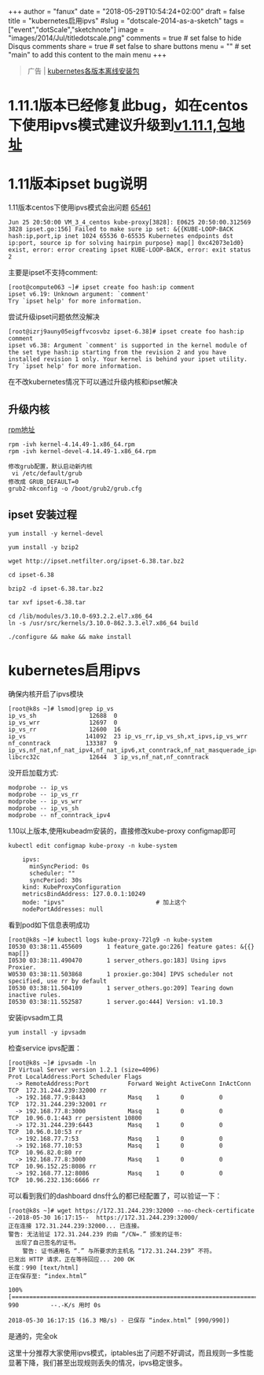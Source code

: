 +++
author = "fanux"
date = "2018-05-29T10:54:24+02:00"
draft = false
title = "kubernetes启用ipvs"
#slug = "dotscale-2014-as-a-sketch"
tags = ["event","dotScale","sketchnote"]
image = "images/2014/Jul/titledotscale.png"
comments = true     # set false to hide Disqus comments
share = true        # set false to share buttons
menu = ""           # set "main" to add this content to the main menu
+++

> 广告 | [kubernetes各版本离线安装包](http://sealyun.com/pro/products/)

# 1.11.1版本已经修复此bug，如在centos下使用ipvs模式建议升级到[v1.11.1,包地址](http://sealyun.com/pro/products/)

# 1.11版本ipset bug说明
1.11版本centos下使用ipvs模式会出问题 [65461](https://github.com/kubernetes/kubernetes/issues/65461)
```
Jun 25 20:50:00 VM_3_4_centos kube-proxy[3828]: E0625 20:50:00.312569    3828 ipset.go:156] Failed to make sure ip set: &{{KUBE-LOOP-BACK hash:ip,port,ip inet 1024 65536 0-65535 Kubernetes endpoints dst ip:port, source ip for solving hairpin purpose} map[] 0xc42073e1d0} exist, error: error creating ipset KUBE-LOOP-BACK, error: exit status 2
```
主要是ipset不支持comment:
```
[root@compute063 ~]# ipset create foo hash:ip comment
ipset v6.19: Unknown argument: `comment'
Try `ipset help' for more information.
```
尝试升级ipset问题依然没解决
```
[root@izrj9auny05eigffvcosvbz ipset-6.38]# ipset create foo hash:ip comment
ipset v6.38: Argument `comment' is supported in the kernel module of the set type hash:ip starting from the revision 2 and you have installed revision 1 only. Your kernel is behind your ipset utility.
Try `ipset help' for more information.
```

在不改kubernetes情况下可以通过升级内核和ipset解决
## 升级内核
[rpm地址](https://github.com/sealyun/kernel/releases/tag/v4.14.49)
```
rpm -ivh kernel-4.14.49-1.x86_64.rpm
rpm -ivh kernel-devel-4.14.49-1.x86_64.rpm
```
```
修改grub配置，默认启动新内核
 vi /etc/default/grub
修改成 GRUB_DEFAULT=0
grub2-mkconfig -o /boot/grub2/grub.cfg 
```

## ipset 安装过程
```
yum install -y kernel-devel

yum install -y bzip2

wget http://ipset.netfilter.org/ipset-6.38.tar.bz2

cd ipset-6.38

bzip2 -d ipset-6.38.tar.bz2

tar xvf ipset-6.38.tar

cd /lib/modules/3.10.0-693.2.2.el7.x86_64
ln -s /usr/src/kernels/3.10.0-862.3.3.el7.x86_64 build

./configure && make && make install
```

# kubernetes启用ipvs
确保内核开启了ipvs模块
```
[root@k8s ~]# lsmod|grep ip_vs
ip_vs_sh               12688  0
ip_vs_wrr              12697  0
ip_vs_rr               12600  16
ip_vs                 141092  23 ip_vs_rr,ip_vs_sh,xt_ipvs,ip_vs_wrr
nf_conntrack          133387  9 ip_vs,nf_nat,nf_nat_ipv4,nf_nat_ipv6,xt_conntrack,nf_nat_masquerade_ipv4,nf_conntrack_netlink,nf_conntrack_ipv4,nf_conntrack_ipv6
libcrc32c              12644  3 ip_vs,nf_nat,nf_conntrack
```
没开启加载方式:
```
modprobe -- ip_vs
modprobe -- ip_vs_rr
modprobe -- ip_vs_wrr
modprobe -- ip_vs_sh
modprobe -- nf_conntrack_ipv4
```

1.10以上版本,使用kubeadm安装的，直接修改kube-proxy configmap即可
```
kubectl edit configmap kube-proxy -n kube-system
```
```
    ipvs:
      minSyncPeriod: 0s
      scheduler: ""
      syncPeriod: 30s
    kind: KubeProxyConfiguration
    metricsBindAddress: 127.0.0.1:10249
    mode: "ipvs"                          # 加上这个
    nodePortAddresses: null
```

看到pod如下信息表明成功
```
[root@k8s ~]# kubectl logs kube-proxy-72lg9 -n kube-system
I0530 03:38:11.455609       1 feature_gate.go:226] feature gates: &{{} map[]}
I0530 03:38:11.490470       1 server_others.go:183] Using ipvs Proxier.
W0530 03:38:11.503868       1 proxier.go:304] IPVS scheduler not specified, use rr by default
I0530 03:38:11.504109       1 server_others.go:209] Tearing down inactive rules.
I0530 03:38:11.552587       1 server.go:444] Version: v1.10.3
```

安装ipvsadm工具
```
yum install -y ipvsadm
```

检查service ipvs配置：
```
[root@k8s ~]# ipvsadm -ln
IP Virtual Server version 1.2.1 (size=4096)
Prot LocalAddress:Port Scheduler Flags
  -> RemoteAddress:Port           Forward Weight ActiveConn InActConn
TCP  172.31.244.239:32000 rr
  -> 192.168.77.9:8443            Masq    1      0          0
TCP  172.31.244.239:32001 rr
  -> 192.168.77.8:3000            Masq    1      0          0
TCP  10.96.0.1:443 rr persistent 10800
  -> 172.31.244.239:6443          Masq    1      0          0
TCP  10.96.0.10:53 rr
  -> 192.168.77.7:53              Masq    1      0          0
  -> 192.168.77.10:53             Masq    1      0          0
TCP  10.96.82.0:80 rr
  -> 192.168.77.8:3000            Masq    1      0          0
TCP  10.96.152.25:8086 rr
  -> 192.168.77.12:8086           Masq    1      0          0
TCP  10.96.232.136:6666 rr
```
可以看到我们的dashboard dns什么的都已经配置了，可以验证一下：
```
[root@k8s ~]# wget https://172.31.244.239:32000 --no-check-certificate
--2018-05-30 16:17:15--  https://172.31.244.239:32000/
正在连接 172.31.244.239:32000... 已连接。
警告: 无法验证 172.31.244.239 的由 “/CN=.” 颁发的证书:
  出现了自己签名的证书。
    警告: 证书通用名 “.” 与所要求的主机名 “172.31.244.239” 不符。
已发出 HTTP 请求，正在等待回应... 200 OK
长度：990 [text/html]
正在保存至: “index.html”

100%[=======================================================================================================================================================>] 990         --.-K/s 用时 0s

2018-05-30 16:17:15 (16.3 MB/s) - 已保存 “index.html” [990/990])
```
是通的，完全ok

这里十分推荐大家使用ipvs模式，iptables出了问题不好调试，而且规则一多性能显著下降，我们甚至出现规则丢失的情况，ipvs稳定很多。

